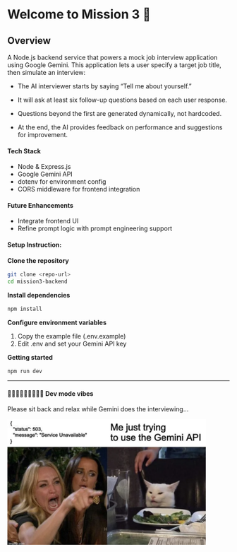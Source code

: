 # Welcome to **Mission 3** 🚀

## Overview

A Node.js backend service that powers a mock job interview application using Google Gemini. This application lets a user specify a target job title, then simulate an interview:

- The AI interviewer starts by saying “Tell me about yourself.”

- It will ask at least six follow-up questions based on each user response.

- Questions beyond the first are generated dynamically, not hardcoded.

- At the end, the AI provides feedback on performance and suggestions for improvement.

#### Tech Stack

- Node & Express.js
- Google Gemini API
- dotenv for environment config
- CORS middleware for frontend integration

#### Future Enhancements

- Integrate frontend UI
- Refine prompt logic with prompt engineering support

#### Setup Instruction:

**Clone the repository**

```bash
git clone <repo-url>
cd mission3-backend
```

**Install dependencies**

```bash
npm install
```

**Configure environment variables**

1. Copy the example file (.env.example)
2. Edit .env and set your Gemini API key

**Getting started**

```
npm run dev
```

---

#### 👩🏻‍💻🧑🏻‍💻👨🏻‍💻 Dev mode vibes

Please sit back and relax while Gemini does the interviewing...

<img src="public/READMEimages/mission3.png" alt="meme" width="450"/>
